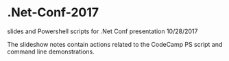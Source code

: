 # .Net-Conf-2017
slides and Powershell scripts for .Net Conf presentation 10/28/2017

The slideshow notes contain actions related to the CodeCamp PS script and command line demonstrations.
